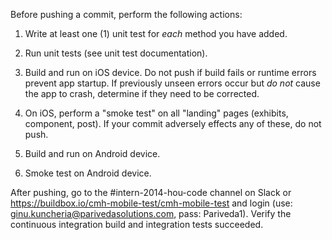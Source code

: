 Before pushing a commit, perform the following actions:

1.  Write at least one (1) unit test for *each* method you have added.

2.  Run unit tests (see unit test documentation).

3.  Build and run on iOS device.  Do not push if build fails or runtime errors prevent app startup.  If previously unseen errors occur but *do not* cause the app to crash, determine if they need to be corrected.

4.  On iOS, perform a "smoke test" on all "landing" pages (exhibits, component, post).  If your commit adversely effects any of these, do not push.
	
5.  Build and run on Android device.

6.  Smoke test on Android device.

After pushing, go to the #intern-2014-hou-code channel on Slack or https://buildbox.io/cmh-mobile-test/cmh-mobile-test and login (use: ginu.kuncheria@parivedasolutions.com, pass: Pariveda1).  Verify the continuous integration build and integration tests succeeded.